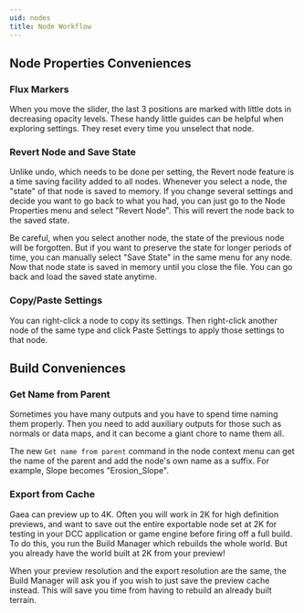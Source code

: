 ```yaml
---
uid: nodes
title: Node Workflow
---
```



## Node Properties Conveniences

### Flux Markers

When you move the slider, the last 3 positions are marked with little dots in decreasing opacity levels. These handy little guides can be helpful when exploring settings. They reset every time you unselect that node.

### Revert Node and Save State

Unlike undo, which needs to be done per setting, the Revert node feature is a time saving facility added to all nodes. Whenever you select a node, the "state" of that node is saved to memory. If you change several settings and decide you want to go back to what you had, you can just go to the Node Properties menu and select "Revert Node". This will revert the node back to the saved state.

Be careful, when you select another node, the state of the previous node will be forgotten. But if you want to preserve the state for longer periods of time, you can manually select "Save State" in the same menu for any node. Now that node state is saved in memory until you close the file. You can go back and load the saved state anytime.

### Copy/Paste Settings

You can right-click a node to copy its settings. Then right-click another node of the same type and click Paste Settings to apply those settings to that node.

## Build Conveniences

### Get Name from Parent
Sometimes you have many outputs and you have to spend time naming them properly. Then you need to add auxiliary outputs for those such as normals or data maps, and it can become a giant chore to name them all.

The new `Get name from parent` command in the node context menu can get the name of the parent and add the node's own name as a suffix. For example, Slope becomes "Erosion_Slope".

### Export from Cache

Gaea can preview up to 4K. Often you will work in 2K for high definition previews, and want to save out the entire exportable node set at 2K for testing in your DCC application or game engine before firing off a full build. To do this, you run the Build Manager which rebuilds the whole world. But you already have the world built at 2K from your preview!

When your preview resolution and the export resolution are the same, the Build Manager will ask you if you wish to just save the preview cache instead. This will save you time from having to rebuild an already built terrain.